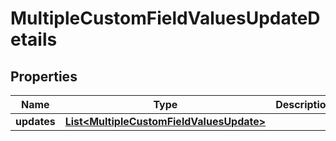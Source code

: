 # MultipleCustomFieldValuesUpdateDetails

## Properties
Name | Type | Description | Notes
------------ | ------------- | ------------- | -------------
**updates** | [**List&lt;MultipleCustomFieldValuesUpdate&gt;**](MultipleCustomFieldValuesUpdate.md) |  |  [optional]
